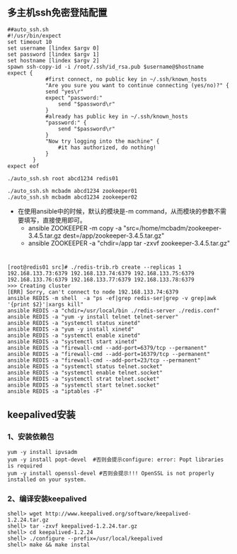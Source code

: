 ## **多主机ssh免密登陆配置**
    ##auto_ssh.sh
    #!/usr/bin/expect  
    set timeout 10  
    set username [lindex $argv 0]  
    set password [lindex $argv 1]  
    set hostname [lindex $argv 2]  
    spawn ssh-copy-id -i /root/.ssh/id_rsa.pub $username@$hostname
    expect {
                #first connect, no public key in ~/.ssh/known_hosts
                "Are you sure you want to continue connecting (yes/no)?" {
                send "yes\r"
                expect "password:"
                    send "$password\r"
                }
                #already has public key in ~/.ssh/known_hosts
                "password:" {
                    send "$password\r"
                }
                "Now try logging into the machine" {
                    #it has authorized, do nothing!
                }
            }
    expect eof
    
    ./auto_ssh.sh root abcd1234 redis01
    
    ./auto_ssh.sh mcbadm abcd1234 zookeeper01
    ./auto_ssh.sh mcbadm abcd1234 zookeeper02


* 在使用ansible中的时候，默认的模块是-m command，从而模块的参数不需要填写，直接使用即可。
  * ansible ZOOKEEPER -m copy -a "src=/home/mcbadm/zookeeper-3.4.5.tar.gz dest=/app/zookeeper-3.4.5.tar.gz"
  * ansible ZOOKEEPER -a "chdir=/app tar -zxvf zookeeper-3.4.5.tar.gz"
#   
    [root@redis01 src]# ./redis-trib.rb create --replicas 1 192.168.133.73:6379 192.168.133.74:6379 192.168.133.75:6379 192.168.133.76:6379 192.168.133.77:6379 192.168.133.78:6379
    >>> Creating cluster
    [ERR] Sorry, can't connect to node 192.168.133.74:6379
    ansible REDIS -m shell  -a "ps -ef|grep redis-ser|grep -v grep|awk '{print $2}'|xargs kill"
    ansible REDIS -a "chdir=/usr/local/bin ./redis-server ./redis.conf"
    ansible REDIS -a "yum -y install telnet telnet-server"
    ansible REDIS -a "systemctl status xinetd"
    ansible REDIS -a "yum -y install xinetd"
    ansible REDIS -a "systemctl enable xinetd"
    ansible REDIS -a "systemctl start xinetd"
    ansible REDIS -a "firewall-cmd --add-port=6379/tcp --permanent"
    ansible REDIS -a "firewall-cmd --add-port=16379/tcp --permanent"
    ansible REDIS -a "firewall-cmd --add-port=23/tcp --permanent"
    ansible REDIS -a "systemctl status telnet.socket"
    ansible REDIS -a "systemctl enable telnet.socket"
    ansible REDIS -a "systemctl strat telnet.socket"
    ansible REDIS -a "systemctl start telnet.socket"
    ansible REDIS -a "iptables -F"


## **keepalived安装**
### 1、安装依赖包
    yum -y install ipvsadm
    yum -y install popt-devel  #否则会提示configure: error: Popt libraries is required
    yum -y install openssl-devel #否则会提示!!! OpenSSL is not properly installed on your system. 
### 2、编译安装keepalived
    shell> wget http://www.keepalived.org/software/keepalived-1.2.24.tar.gz
    shell> tar -zxvf keepalived-1.2.24.tar.gz
    shell> cd keepalived-1.2.24
    shell> ./configure --prefix=/usr/local/keepalived
    shell> make && make instal

